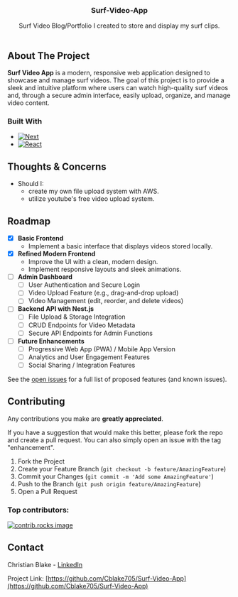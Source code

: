 <br />
<div align="center">
  <a href="https://github.com/Cblake705/Surf-Video-App">
  </a>

<h3 align="center">Surf-Video-App</h3>

  <p align="center">
    Surf Video Blog/Portfolio I created to store and display my surf clips.
    <br />
    <br />
  </p>
</div>



<!-- ABOUT THE PROJECT -->
## About The Project

**Surf Video App** is a modern, responsive web application designed to showcase and manage surf videos. The goal of this project is to provide a sleek and intuitive platform where users can watch high-quality surf videos and, through a secure admin interface, easily upload, organize, and manage video content.




### Built With

* [![Next][Next.js]][Next-url]
* [![React][React.js]][React-url]

## Thoughts & Concerns
- Should I:
  - create my own file upload system with AWS.
  - utilize youtube's free video upload system.

<!-- ROADMAP -->
## Roadmap

- [X] **Basic Frontend**  
  - Implement a basic interface that displays videos stored locally.
- [X] **Refined Modern Frontend**  
  - Improve the UI with a clean, modern design.
  - Implement responsive layouts and sleek animations.
- [ ] **Admin Dashboard**  
  - [ ] User Authentication and Secure Login  
  - [ ] Video Upload Feature (e.g., drag-and-drop upload)
  - [ ] Video Management (edit, reorder, and delete videos)
- [ ] **Backend API with Nest.js**  
  - [ ] File Upload & Storage Integration  
  - [ ] CRUD Endpoints for Video Metadata
  - [ ] Secure API Endpoints for Admin Functions
- [ ] **Future Enhancements**  
  - [ ] Progressive Web App (PWA) / Mobile App Version  
  - [ ] Analytics and User Engagement Features  
  - [ ] Social Sharing / Integration Features

See the [open issues](https://github.com/Cblake705/Surf-Video-App/issues) for a full list of proposed features (and known issues).




<!-- CONTRIBUTING -->
## Contributing

Any contributions you make are **greatly appreciated**.

If you have a suggestion that would make this better, please fork the repo and create a pull request. You can also simply open an issue with the tag "enhancement".

1. Fork the Project
2. Create your Feature Branch (`git checkout -b feature/AmazingFeature`)
3. Commit your Changes (`git commit -m 'Add some AmazingFeature'`)
4. Push to the Branch (`git push origin feature/AmazingFeature`)
5. Open a Pull Request


### Top contributors:

<a href="https://github.com/Cblake705/Surf-Video-App/graphs/contributors">
  <img src="https://contrib.rocks/image?repo=Cblake705/Surf-Video-App" alt="contrib.rocks image" />
</a>


<!-- CONTACT -->
## Contact

Christian Blake - [LinkedIn](https://www.linkedin.com/in/chrisblake337/)

Project Link: [https://github.com/Cblake705/Surf-Video-App](https://github.com/Cblake705/Surf-Video-App)




<!-- MARKDOWN LINKS & IMAGES -->
<!-- https://www.markdownguide.org/basic-syntax/#reference-style-links -->
[contributors-shield]: https://img.shields.io/github/contributors/Cblake705/Surf-Video-App.svg?style=for-the-badge
[contributors-url]: https://github.com/Cblake705/Surf-Video-App/graphs/contributors
[forks-shield]: https://img.shields.io/github/forks/Cblake705/Surf-Video-App.svg?style=for-the-badge
[forks-url]: https://github.com/Cblake705/Surf-Video-App/network/members
[stars-shield]: https://img.shields.io/github/stars/Cblake705/Surf-Video-App.svg?style=for-the-badge
[stars-url]: https://github.com/Cblake705/Surf-Video-App/stargazers
[issues-shield]: https://img.shields.io/github/issues/Cblake705/Surf-Video-App.svg?style=for-the-badge
[issues-url]: https://github.com/Cblake705/Surf-Video-App/issues
[license-shield]: https://img.shields.io/github/license/Cblake705/Surf-Video-App.svg?style=for-the-badge
[license-url]: https://github.com/Cblake705/Surf-Video-App/blob/master/LICENSE.txt
[linkedin-shield]: https://img.shields.io/badge/-LinkedIn-black.svg?style=for-the-badge&logo=linkedin&colorB=555
[linkedin-url]: https://linkedin.com/in/chrisblake377
[product-screenshot]: images/screenshot.png
[Next.js]: https://img.shields.io/badge/next.js-000000?style=for-the-badge&logo=nextdotjs&logoColor=white
[Next-url]: https://nextjs.org/
[React.js]: https://img.shields.io/badge/React-20232A?style=for-the-badge&logo=react&logoColor=61DAFB
[React-url]: https://reactjs.org/
[Vue.js]: https://img.shields.io/badge/Vue.js-35495E?style=for-the-badge&logo=vuedotjs&logoColor=4FC08D
[Vue-url]: https://vuejs.org/
[Angular.io]: https://img.shields.io/badge/Angular-DD0031?style=for-the-badge&logo=angular&logoColor=white
[Angular-url]: https://angular.io/
[Svelte.dev]: https://img.shields.io/badge/Svelte-4A4A55?style=for-the-badge&logo=svelte&logoColor=FF3E00
[Svelte-url]: https://svelte.dev/
[Laravel.com]: https://img.shields.io/badge/Laravel-FF2D20?style=for-the-badge&logo=laravel&logoColor=white
[Laravel-url]: https://laravel.com
[Bootstrap.com]: https://img.shields.io/badge/Bootstrap-563D7C?style=for-the-badge&logo=bootstrap&logoColor=white
[Bootstrap-url]: https://getbootstrap.com
[JQuery.com]: https://img.shields.io/badge/jQuery-0769AD?style=for-the-badge&logo=jquery&logoColor=white
[JQuery-url]: https://jquery.com 
